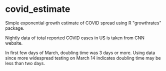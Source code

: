 # covid_estimate

Simple exponential growth estimate of COVID spread using R "growthrates" package.

Nightly data of total reported COVID cases in US is taken from CNN website.

In first few days of March, doubling time was 3 days or more. Using data since
more widespread testing on March 14 indicates doubling time may be less than
two days.
